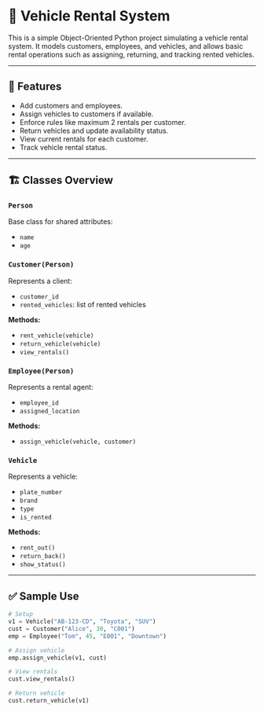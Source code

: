 # 🚗 Vehicle Rental System

This is a simple Object-Oriented Python project simulating a vehicle rental system. It models customers, employees, and vehicles, and allows basic rental operations such as assigning, returning, and tracking rented vehicles.

---

## 🧱 Features

- Add customers and employees.
- Assign vehicles to customers if available.
- Enforce rules like maximum 2 rentals per customer.
- Return vehicles and update availability status.
- View current rentals for each customer.
- Track vehicle rental status.

---

## 🏗️ Classes Overview

### `Person`
Base class for shared attributes:
- `name`
- `age`

### `Customer(Person)`
Represents a client:
- `customer_id`
- `rented_vehicles`: list of rented vehicles

**Methods:**
- `rent_vehicle(vehicle)`
- `return_vehicle(vehicle)`
- `view_rentals()`

### `Employee(Person)`
Represents a rental agent:
- `employee_id`
- `assigned_location`

**Methods:**
- `assign_vehicle(vehicle, customer)`

### `Vehicle`
Represents a vehicle:
- `plate_number`
- `brand`
- `type`
- `is_rented`

**Methods:**
- `rent_out()`
- `return_back()`
- `show_status()`

---

## ✅ Sample Use

```python
# Setup
v1 = Vehicle("AB-123-CD", "Toyota", "SUV")
cust = Customer("Alice", 30, "C001")
emp = Employee("Tom", 45, "E001", "Downtown")

# Assign vehicle
emp.assign_vehicle(v1, cust)

# View rentals
cust.view_rentals()

# Return vehicle
cust.return_vehicle(v1)
